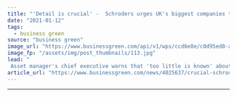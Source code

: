 ```yaml
---
title: "'Detail is crucial' -  Schroders urges UK's biggest companies to publish climate plans in 2021"
date: "2021-01-12"
tags: 
  - business green
source: "business green"
image_url: "https://www.businessgreen.com/api/v1/wps/ccd6e8e/c0d95ed8-aefa-4833-bc55-7dd721322408/6/Sustainability-PolarBear-retouch-Hi-002-185x114.jpg"
image_fp: "/assets/img/post_thumbnails/113.jpg"
lead: "
 Asset manager's chief executive warns that 'too little is known' about climate plans of UK companies that are critical to delivering net zero transition ..."
article_url: "https://www.businessgreen.com/news/4025637/crucial-schroders-urges-uk-biggest-companies-publish-climate-plans-2021"
---
```


---

